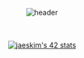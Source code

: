 
   
<div align="center">

![header](https://capsule-render.vercel.app/api?type=waving&color=gradient&height=200&section=header&fontSize=70&fontColor=373737)
 
<br/><br/>
[![jaeskim's 42 stats](https://badge42.herokuapp.com/api/stats/pbolton)](https://github.com/AndewTheTeacher/badge42)

</div>
